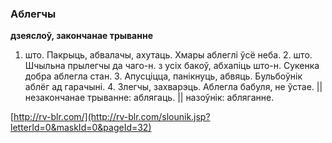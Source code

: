 ### Аблегчы
**дзеяслоў, закончанае трыванне**

1. што. Пакрыць, абвалачы, ахутаць. Хмары аблеглі ўсё неба. 2. што. Шчыльна прылегчы да чаго-н. з усіх бакоў, абхапіць што-н. Сукенка добра аблегла стан. 3. Апусціцца, панікнуць, абвяць. Бульбоўнік аблёг ад гарачыні. 4. Злегчы, захварэць. Аблегла бабуля, не ўстае. || незакончанае трыванне: аблягаць. || назоўнік: абляганне.

<a rel="author">[http://rv-blr.com/](http://rv-blr.com/slounik.jsp?letterId=0&maskId=0&pageId=32)</a>
